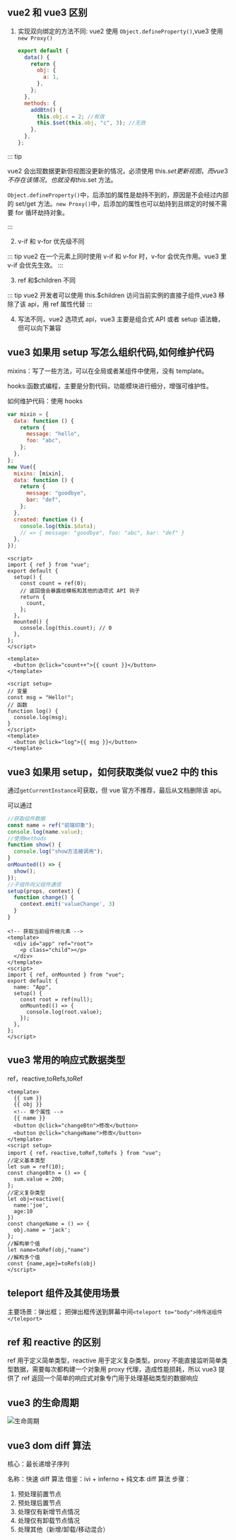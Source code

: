 ## vue2 和 vue3 区别

1.  实现双向绑定的方法不同:
    vue2 使用 `Object.defineProperty()`,vue3 使用 `new Proxy()`

    ```js
    export default {
      data() {
        return {
          obj: {
            a: 1,
          },
        };
      },
      methods: {
        addBtn() {
          this.obj.c = 2; //有效
          this.$set(this.obj, "c", 3); //无效
        },
      },
    };
    ```

::: tip

vue2 会出现数据更新但视图没更新的情况，必须使用 this.$set更新视图，而 vue3 不存在该情况，也就没有this.$set 方法。

`Object.defineProperty()`中，后添加的属性是劫持不到的，原因是不会经过内部的 set/get 方法。`new Proxy()`中，后添加的属性也可以劫持到且绑定的时候不需要 for 循环劫持对象。

:::

2. v-if 和 v-for 优先级不同

::: tip
vue2 在一个元素上同时使用 v-if 和 v-for 时，v-for 会优先作用。vue3 里 v-if 会优先生效。
:::

3. ref 和$children 不同

::: tip
vue2 开发者可以使用 this.$children 访问当前实例的直接子组件,vue3 移除了该 api，用 ref 属性代替
:::

4. 写法不同，vue2 选项式 api，vue3 主要是组合式 API 或者 setup 语法糖，但可以向下兼容

## vue3 如果用 setup 写怎么组织代码,如何维护代码

mixins：写了一些方法，可以在全局或者某组件中使用，没有 template。

hooks:函数式编程，主要是分割代码，功能模块进行细分，增强可维护性。

如何维护代码：使用 hooks

```js
var mixin = {
  data: function () {
    return {
      message: "hello",
      foo: "abc",
    };
  },
};
new Vue({
  mixins: [mixin],
  data: function () {
    return {
      message: "goodbye",
      bar: "def",
    };
  },
  created: function () {
    console.log(this.$data);
    // => { message: "goodbye", foo: "abc", bar: "def" }
  },
});
```

```vue
<script>
import { ref } from "vue";
export default {
  setup() {
    const count = ref(0);
    // 返回值会暴露给模板和其他的选项式 API 钩子
    return {
      count,
    };
  },
  mounted() {
    console.log(this.count); // 0
  },
};
</script>

<template>
  <button @click="count++">{{ count }}</button>
</template>
```

```vue
<script setup>
// 变量
const msg = "Hello!";
// 函数
function log() {
  console.log(msg);
}
</script>
<template>
  <button @click="log">{{ msg }}</button>
</template>
```

## vue3 如果用 setup，如何获取类似 vue2 中的 this

通过`getCurrentInstance`可获取，但 vue 官方不推荐，最后从文档删除该 api。

可以通过

```js
//获取组件数据
const name = ref("前端印象");
console.log(name.value);
//使用methods
function show() {
  console.log("show方法被调用");
}
onMounted(() => {
  show();
});
//子组件向父组件通信
setup(props, context) {
  function change() {
    context.emit('valueChange', 3)
  }
}

```

```vue
<!-- 获取当前组件根元素 -->
<template>
  <div id="app" ref="root">
    <p class="child"></p>
  </div>
</template>
<script>
import { ref, onMounted } from "vue";
export default {
  name: "App",
  setup() {
    const root = ref(null);
    onMounted(() => {
      console.log(root.value);
    });
  },
};
</script>
```

## vue3 常用的响应式数据类型

ref，reactive,toRefs,toRef

```vue
<template>
  {{ sum }}
  {{ obj }}
  <!-- 单个属性 -->
  {{ name }}
  <button @click="changeBtn">修改</button>
  <button @click="changeName">修改</button>
</template>
<script setup>
import { ref，reactive,toRef,toRefs } from "vue";
//定义基本类型
let sum = ref(10);
const changeBtn = () => {
  sum.value = 200;
};
//定义复杂类型
let obj=reactive({
  name:'joe',
  age:10
})
const changeName = () => {
  obj.name = 'jack';
};
//解构单个值
let name=toRef(obj,"name")
//解构多个值
const {name,age}=toRefs(obj)
</script>
```

## teleport 组件及其使用场景

主要场景：弹出框；
把弹出框传送到屏幕中间`<teleport to="body">待传送组件</teleport>`

## ref 和 reactive 的区别

ref 用于定义简单类型，reactive 用于定义复杂类型。proxy 不能直接监听简单类型数据，需要每次都构建一个对象用 proxy 代理，造成性能损耗，所以 vue3 提供了 ref 返回一个简单的响应式对象专门用于处理基础类型的数据响应

## vue3 的生命周期

![生命周期](./img/lifecycle.png)

## vue3 dom diff 算法

核心：最长递增子序列

名称：快速 diff 算法
借鉴：ivi + inferno + 纯文本 diff 算法
步骤：

1. 预处理前置节点
2. 预处理后置节点
3. 处理仅有新增节点情况
4. 处理仅有卸载节点情况
5. 处理其他（新增/卸载/移动混合）
